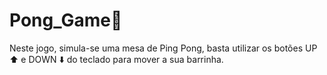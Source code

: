 # Pong_Game🏓
Neste jogo, simula-se uma mesa de Ping Pong,
basta utilizar os botões 
UP ⬆️ e DOWN ⬇️
do teclado para mover a sua barrinha.


